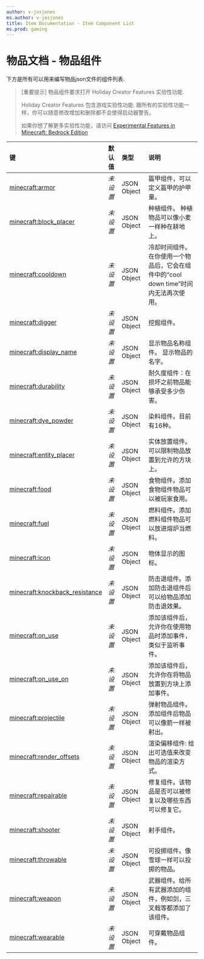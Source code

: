 ```yaml
---
author: v-josjones
ms.author: v-josjones
title: Item Documentation - Item Component List
ms.prod: gaming
---
```


# 物品文档 - 物品组件

下方是所有可以用来编写物品json文件的组件列表.

>[重要提示]
> 物品组件要求打开 Holiday Creator Features 实验性功能.
>
>Holiday Creator Features 包含游戏实验性功能. 跟所有的实验性功能一样，你可以随意修改增加和删除都不会使得启动器警告。
>
>如果你想了解更多实验性功能，请访问 [Experimental Features in Minecraft: Bedrock Edition](../../../../../Documents/ExperimentalFeaturesToggle.md)


|键 |默认值  |类型  |说明  |
|:----------|:----------|:----------|:----------|
|[minecraft:armor](ItemComponents/minecraft_armor.md)|*未设置* |  JSON Object| 盔甲组件，可以定义盔甲的护甲量。 |
|[minecraft:block_placer](ItemComponents/minecraft_block_placer.md)|*未设置* | JSON Object| 种植组件。 种植物品可以像小麦一样种在耕地上。 |
|[minecraft:cooldown](ItemComponents/minecraft_cooldown.md)|*未设置* | JSON Object| 冷却时间组件。 在你使用一个物品后，它会在组件中的“cool down time”时间内无法再次使用。 |
|[minecraft:digger](ItemComponents/minecraft_digger.md)|*未设置* | JSON Object| 挖掘组件。 |
|[minecraft:display_name](ItemComponents/minecraft_display_name.md)|*未设置* | JSON Object| 显示物品名称组件。 显示物品的名字。 |
|[minecraft:durability](ItemComponents/minecraft_durability.md)|*未设置* |JSON Object| 耐久度组件：在损坏之前物品能够承受多少伤害。 |
|[minecraft:dye_powder](ItemComponents/minecraft_dye_powder.md)|*未设置* | JSON Object| 染料组件。目前有16种。 |
|[minecraft:entity_placer](ItemComponents/minecraft_entity_placer.md)|*未设置* | JSON Object| 实体放置组件。可以限制物品放置到允许的方块上。 |
|[minecraft:food](ItemComponents/minecraft_food.md)|*未设置* | JSON Object| 食物组件。添加食物组件物品可以被玩家食用。 |
|[minecraft:fuel](ItemComponents/minecraft_fuel.md)|*未设置* |  JSON Object| 燃料组件。添加燃料组件物品可以放进熔炉当燃料。 |
|[minecraft:icon](ItemComponents/minecraft_icon.md)|*未设置* | JSON Object| 物体显示的图标。 |
|[minecraft:knockback_resistance](ItemComponents/minecraft_knockback_resistance.md)|*未设置*| JSON Object| 防击退组件。添加防击退组件后可以给物品添加防击退效果。 |
|[minecraft:on_use](ItemComponents/minecraft_on_use.md)|*未设置* | JSON Object| 添加该组件后，允许你在使用物品时添加事件，类似于监听事件。 |
|[minecraft:on_use_on](ItemComponents/minecraft_on_use_on.md)|*未设置*| JSON Object | 添加该组件后，允许你在将物品放置到方块上添加事件。 |
|[minecraft:projectile](ItemComponents/minecraft_projectile.md)|*未设置* | JSON Object| 弹射物品组件。添加组件后物品可以像箭一样被射出。 |
|[minecraft:render_offsets](ItemComponents/minecraft_render_offsets.md)|*未设置* | JSON Object| 渲染偏移组件: 给出可选值来改变物品的渲染方式。 |
|[minecraft:repairable](ItemComponents/minecraft_repairable.md)|*未设置* | JSON Object| 修复组件。该物品是否可以被修复以及哪些东西可以修复它。 |
|[minecraft:shooter](ItemComponents/minecraft_shooter.md)|*未设置* | JSON Object| 射手组件。 |
|[minecraft:throwable](ItemComponents/minecraft_throwable.md)|*未设置* | JSON Object| 可投掷组件。像雪球一样可以投掷的物品。 |
|[minecraft:weapon](ItemComponents/minecraft_weapon.md)|*未设置* |  JSON Object| 武器组件。给所有武器添加的组件，例如剑，三叉戟等都添加了该组件。 |
|[minecraft:wearable](ItemComponents/minecraft_wearable.md)|*未设置* | JSON Object| 可穿戴物品组件。 |
